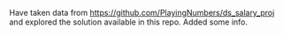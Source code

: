 Have taken data from https://github.com/PlayingNumbers/ds_salary_proj and explored the solution available in this repo. Added some info.